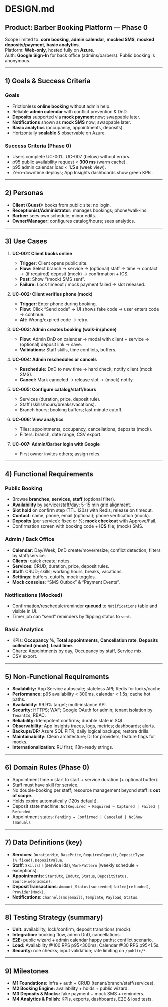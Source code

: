 # DESIGN.md

## Product: Barber Booking Platform — **Phase 0**

Scope limited to: **core booking**, **admin calendar**, **mocked SMS**, **mocked deposits/payment**, **basic analytics**.  
Platform: **Web-only**, hosted fully on **Azure**.  
Auth: **Google Sign-In** for back office (admins/barbers). Public booking is anonymous.

---

## 1) Goals & Success Criteria

### Goals
- Frictionless **online booking** without admin help.
- Reliable **admin calendar** with conflict prevention & DnD.
- **Deposits** supported via **mock payment** now; swappable later.
- **Notifications** shown as **mock SMS** now; swappable later.
- **Basic analytics** (occupancy, appointments, deposits).
- Horizontally **scalable** & observable on Azure.

### Success Criteria (Phase 0)
- Users complete UC-001…UC-007 (below) without errors.
- p95 public availability request < **300 ms** (warm cache).
- p95 admin calendar load < **1.5 s** (week view).
- Zero-downtime deploys; App Insights dashboards show green KPIs.

---

## 2) Personas

- **Client (Guest):** books from public site; no login.
- **Receptionist/Administrator:** manages bookings; phone/walk-ins.
- **Barber:** sees own schedule; minor edits.
- **Owner/Manager:** configures catalog/hours; sees analytics.

---

## 3) Use Cases

1. **UC-001: Client books online**
   - **Trigger:** Client opens public site.
   - **Flow:** Select branch → service → (optional) staff → time → contact → (if required) deposit (mock) → confirmation + ICS.
   - **Post:** Show “(mock) SMS sent”.
   - **Failure:** Lock timeout / mock payment failed → slot released.

2. **UC-002: Client verifies phone (mock)**
   - **Trigger:** Enter phone during booking.
   - **Flow:** Click “Send code” → UI shows fake code → user enters code → continue.
   - **Alt:** Wrong/expired code → retry.

3. **UC-003: Admin creates booking (walk-in/phone)**
   - **Flow:** Admin DnD on calendar → modal with client + service → (optional) deposit link → save.
   - **Validations:** Staff skills, time conflicts, buffers.

4. **UC-004: Admin reschedules or cancels**
   - **Reschedule:** DnD to new time → hard check; notify client (mock SMS).
   - **Cancel:** Mark canceled → release slot → (mock) notify.

5. **UC-005: Configure catalog/staff/hours**
   - Services (duration, price, deposit rule).
   - Staff (skills/hours/breaks/vacations).
   - Branch hours; booking buffers; last‑minute cutoff.

6. **UC-006: View analytics**
   - Tiles: appointments, occupancy, cancellations, deposits (mock).
   - Filters: branch, date range; CSV export.

7. **UC-007: Admin/Barber login with Google**
   - First owner invites others; assign roles.

---

## 4) Functional Requirements

### Public Booking
- Browse **branches**, **services**, **staff** (optional filter).
- **Availability** by service/staff/day; 5–15 min grid alignment.
- **Slot hold** on confirm step (TTL 120s) with Redis; release on timeout.
- **Contact**: name, phone, email (optional); phone verification (mock).
- **Deposits** (per service): fixed or %; **mock checkout** with Approve/Fail.
- Confirmation screen with booking code + **ICS** file; (mock) SMS.

### Admin / Back Office
- **Calendar**: Day/Week, DnD create/move/resize; conflict detection; filters by staff/service.
- **Clients**: quick create; notes.
- **Services**: CRUD; duration, price, deposit rules.
- **Staff**: CRUD; skills; working hours, breaks, vacations.
- **Settings**: buffers, cutoffs, mock toggles.
- **Mock consoles**: “SMS Outbox” & “Payment Events”.

### Notifications (Mocked)
- Confirmation/reschedule/reminder **queued** to `Notifications` table and visible in UI.
- Timer job can “send” reminders by flipping status to `sent`.

### Basic Analytics
- KPIs: **Occupancy %**, **Total appointments**, **Cancellation rate**, **Deposits collected (mock)**, **Lead time**.
- Charts: Appointments by day, Occupancy by staff, Service mix.
- CSV export.

---

## 5) Non-Functional Requirements

- **Scalability:** App Service autoscale; stateless API; Redis for locks/cache.
- **Performance:** p95 availability < 300ms, calendar < 1.5s; cache hot paths.
- **Availability:** 99.9% target; multi‑instance API.
- **Security:** HTTPS; WAF; Google OAuth for admin; tenant isolation by `TenantId`; RBAC.
- **Reliability:** Idempotent confirms; durable state in SQL.
- **Observability:** App Insights traces, logs, metrics; dashboards; alerts.
- **Backups/DR:** Azure SQL PITR; daily logical backups; restore drills.
- **Maintainability:** Clean architecture; DI for providers; feature flags for mocks.
- **Internationalization:** RU first; i18n-ready strings.

---

## 6) Domain Rules (Phase 0)

- Appointment time = start to start + service duration (+ optional buffer).
- Staff must have skill for service.
- No double-booking per staff; resource management beyond staff is **out of scope**.
- Holds expire automatically (120s default).
- Deposit state machine: `NotRequired → Required → Captured | Failed | Refunded`.
- Appointment states: `Pending → Confirmed | Canceled | NoShow (manual)`.

---

## 7) Data Definitions (key)

- **Services**: `DurationMin`, `BasePrice`, `RequiresDeposit`, `DepositType (%|fixed)`, `DepositValue`.
- **Staff**: `Skills[]` (service ids), `WorkPattern` (weekly schedule + exceptions).
- **Appointments**: `StartUtc`, `EndUtc`, `Status`, `DepositStatus`, `Source(web|admin)`.
- **DepositTransactions**: `Amount`, `Status(succeeded|failed|refunded)`, `Provider(Mock)`.
- **Notifications**: `Channel(sms|email)`, `Template`, `Payload`, `Status`.

---

## 8) Testing Strategy (summary)

- **Unit:** availability, lock/confirm, deposit transitions (mock).
- **Integration:** booking flow, admin DnD, cancellations.
- **E2E:** public wizard + admin calendar happy paths; conflict scenario.
- **Load:** Availability @100 RPS p95<300ms; Calendar @30 RPS p95<1.5s.
- **Security:** role checks; input validation; rate limiting on `/public/*`.

---

## 9) Milestones

- **M1 Foundations:** infra + auth + CRUD (tenant/branch/staff/services).
- **M2 Booking Engine:** availability + holds + public wizard.
- **M3 Deposits & Mocks:** fake payment + mock SMS + reminders.
- **M4 Analytics & Polish:** KPIs, exports, dashboards, E2E & load tests.
